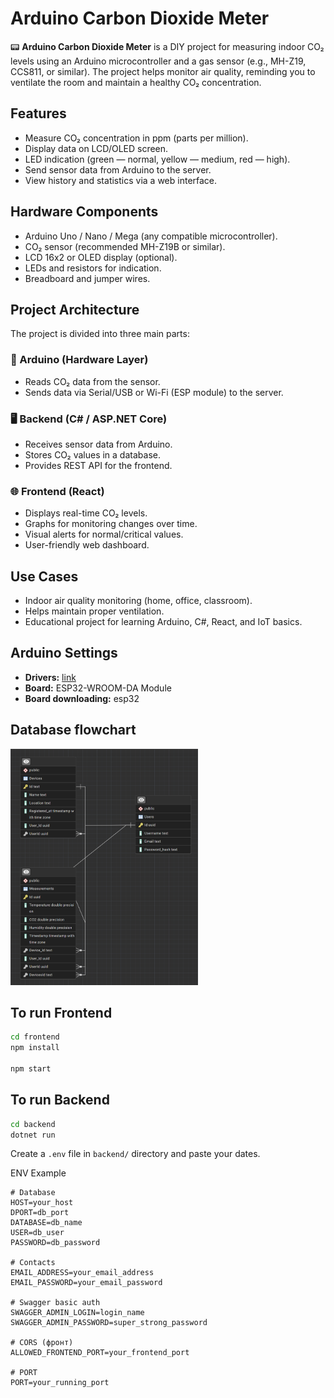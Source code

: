 # Arduino Carbon Dioxide Meter

📟 **Arduino Carbon Dioxide Meter** is a DIY project for measuring indoor CO₂ levels using an Arduino microcontroller and a gas sensor (e.g., MH-Z19, CCS811, or similar).
The project helps monitor air quality, reminding you to ventilate the room and maintain a healthy CO₂ concentration.

## Features

- Measure CO₂ concentration in ppm (parts per million).
- Display data on LCD/OLED screen.
- LED indication (green — normal, yellow — medium, red — high).
- Send sensor data from Arduino to the server.
- View history and statistics via a web interface.

## Hardware Components

- Arduino Uno / Nano / Mega (any compatible microcontroller).
- CO₂ sensor (recommended MH-Z19B or similar).
- LCD 16x2 or OLED display (optional).
- LEDs and resistors for indication.
- Breadboard and jumper wires.

## Project Architecture

The project is divided into three main parts:

### 🔌 Arduino (Hardware Layer)

- Reads CO₂ data from the sensor.
- Sends data via Serial/USB or Wi-Fi (ESP module) to the server.

### 🖥️ Backend (C# / ASP.NET Core)

- Receives sensor data from Arduino.
- Stores CO₂ values in a database.
- Provides REST API for the frontend.

### 🌐 Frontend (React)

- Displays real-time CO₂ levels.
- Graphs for monitoring changes over time.
- Visual alerts for normal/critical values.
- User-friendly web dashboard.

## Use Cases

- Indoor air quality monitoring (home, office, classroom).
- Helps maintain proper ventilation.
- Educational project for learning Arduino, C#, React, and IoT basics.

## Arduino Settings

- **Drivers:** [link](https://www.silabs.com/software-and-tools/usb-to-uart-bridge-vcp-drivers?tab=downloads)
- **Board:** ESP32-WROOM-DA Module
- **Board downloading:** esp32

## Database flowchart
<img src="meter_case_model/images/database_flowchart.png" alt="Database FlowChart" width="300px">


## To run Frontend

```bash
cd frontend
npm install

npm start
```

## To run Backend

```bash
cd backend
dotnet run
```

Create a `.env` file in `backend/` directory and paste your dates.

ENV Example
```env
# Database
HOST=your_host
DPORT=db_port
DATABASE=db_name
USER=db_user
PASSWORD=db_password

# Contacts
EMAIL_ADDRESS=your_email_address
EMAIL_PASSWORD=your_email_password

# Swagger basic auth
SWAGGER_ADMIN_LOGIN=login_name
SWAGGER_ADMIN_PASSWORD=super_strong_password

# CORS (фронт)
ALLOWED_FRONTEND_PORT=your_frontend_port

# PORT
PORT=your_running_port
```